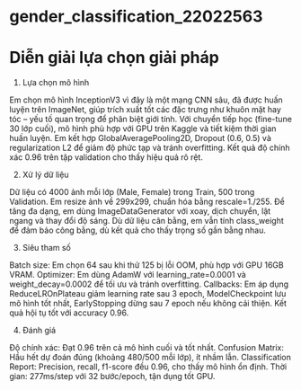 # gender_classification_22022563
# Diễn giải lựa chọn giải pháp
1. Lựa chọn mô hình

Em chọn mô hình InceptionV3 vì đây là một mạng CNN sâu, đã được huấn luyện trên ImageNet, giúp trích xuất tốt các đặc trưng như khuôn mặt hay tóc – yếu tố quan trọng để phân biệt giới tính. Với chuyển tiếp học (fine-tune 30 lớp cuối), mô hình phù hợp với GPU trên Kaggle và tiết kiệm thời gian huấn luyện. Em kết hợp GlobalAveragePooling2D, Dropout (0.6, 0.5) và regularization L2 để giảm độ phức tạp và tránh overfitting. Kết quả độ chính xác 0.96 trên tập validation cho thấy hiệu quả rõ rệt.

2. Xử lý dữ liệu

Dữ liệu có 4000 ảnh mỗi lớp (Male, Female) trong Train, 500 trong Validation. Em resize ảnh về 299x299, chuẩn hóa bằng rescale=1./255. Để tăng đa dạng, em dùng ImageDataGenerator với xoay, dịch chuyển, lật ngang và thay đổi độ sáng. Dù dữ liệu cân bằng, em vẫn tính class_weight để đảm bảo công bằng, dù kết quả cho thấy trọng số gần bằng nhau.

3. Siêu tham số

Batch size: Em chọn 64 sau khi thử 125 bị lỗi OOM, phù hợp với GPU 16GB VRAM.
Optimizer: Em dùng AdamW với learning_rate=0.0001 và weight_decay=0.0002 để tối ưu và tránh overfitting.
Callbacks: Em áp dụng ReduceLROnPlateau giảm learning rate sau 3 epoch, ModelCheckpoint lưu mô hình tốt nhất, EarlyStopping dừng sau 7 epoch nếu không cải thiện. Kết quả hội tụ tốt với accuracy 0.96.

4. Đánh giá

Độ chính xác: Đạt 0.96 trên cả mô hình cuối và tốt nhất.
Confusion Matrix: Hầu hết dự đoán đúng (khoảng 480/500 mỗi lớp), ít nhầm lẫn.
Classification Report: Precision, recall, f1-score đều 0.96, cho thấy mô hình ổn định.
Thời gian: 277ms/step với 32 bước/epoch, tận dụng tốt GPU.
